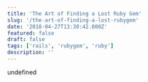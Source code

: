```yaml
---
title: 'The Art of Finding a Lost Ruby Gem'
slug: '/the-art-of-finding-a-lost-rubygem'
date: '2018-04-27T13:30:42.000Z'
featured: false
draft: false
tags: ['rails', 'rubygem', 'ruby']
description: ''
---
```


undefined
